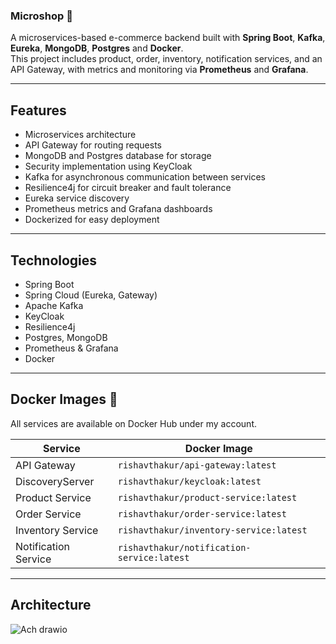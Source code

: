 ### Microshop 🛒

A microservices-based e-commerce backend built with **Spring Boot**, **Kafka**, **Eureka**, **MongoDB**, **Postgres** and **Docker**.  
This project includes product, order, inventory, notification services, and an API Gateway, with metrics and monitoring via **Prometheus** and **Grafana**.


---

## Features 

- Microservices architecture
- API Gateway for routing requests
- MongoDB and Postgres database for storage
- Security implementation using KeyCloak
- Kafka for asynchronous communication between services
- Resilience4j for circuit breaker and fault tolerance
- Eureka service discovery
- Prometheus metrics and Grafana dashboards
- Dockerized for easy deployment

---

## Technologies

- Spring Boot
- Spring Cloud (Eureka, Gateway)
- Apache Kafka
- KeyCloak
- Resilience4j
- Postgres, MongoDB  
- Prometheus & Grafana  
- Docker

---

## Docker Images 🐳

All services are available on Docker Hub under my account.

| Service               | Docker Image                                         |
|-----------------------|-----------------------------------------------------|
| API Gateway           | `rishavthakur/api-gateway:latest`     |
| DiscoveryServer       | `rishavthakur/keycloak:latest`        |
| Product Service       | `rishavthakur/product-service:latest` |
| Order Service         | `rishavthakur/order-service:latest`   |
| Inventory Service     | `rishavthakur/inventory-service:latest` |
| Notification Service  | `rishavthakur/notification-service:latest` |

---

## Architecture

![Ach drawio](https://github.com/user-attachments/assets/1c3834e7-1d20-417c-8662-bd21d4f56439)

